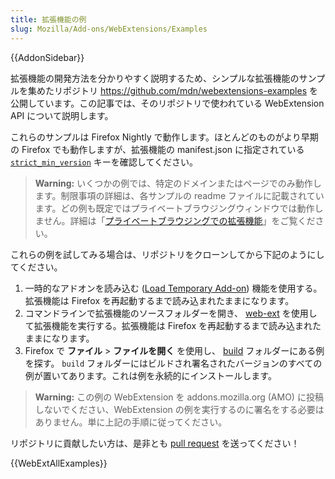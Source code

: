 ```yaml
---
title: 拡張機能の例
slug: Mozilla/Add-ons/WebExtensions/Examples
---
```


{{AddonSidebar}}

拡張機能の開発方法を分かりやすく説明するため、シンプルな拡張機能のサンプルを集めたリポジトリ <https://github.com/mdn/webextensions-examples> を公開しています。この記事では、そのリポジトリで使われている WebExtension API について説明します。

これらのサンプルは Firefox Nightly で動作します。ほとんどのものがより早期の Firefox でも動作しますが、拡張機能の manifest.json に指定されている [`strict_min_version`](/ja/docs/Mozilla/Add-ons/WebExtensions/manifest.json/browser_specific_settings) キーを確認してください。

> **Warning:** いくつかの例では、特定のドメインまたはページでのみ動作します。制限事項の詳細は、各サンプルの readme ファイルに記載されています。どの例も既定ではプライベートブラウジングウィンドウでは動作しません。詳細は「[プライベートブラウジングでの拡張機能](https://support.mozilla.org/en-US/kb/extensions-private-browsing#w_enabling-or-disabling-extensions-in-private-windows)」をご覧ください。

これらの例を試してみる場合は、リポジトリをクローンしてから下記のようにしてください。

1. 一時的なアドオンを読み込む ([Load Temporary Add-on](https://extensionworkshop.com/documentation/develop/temporary-installation-in-firefox/)) 機能を使用する。拡張機能は Firefox を再起動するまで読み込まれたままになります。
2. コマンドラインで拡張機能のソースフォルダーを開き、 [web-ext](https://extensionworkshop.com/documentation/develop/getting-started-with-web-ext/) を使用して拡張機能を実行する。拡張機能は Firefox を再起動するまで読み込まれたままになります。
3. Firefox で **ファイル** > **ファイルを開く** を使用し、 [build](https://github.com/mdn/webextensions-examples/tree/master/build) フォルダーにある例を探す。 `build` フォルダーにはビルドされ署名されたバージョンのすべての例が置いてあります。これは例を永続的にインストールします。

> **Warning:** この例の WebExtension を addons.mozilla.org (AMO) に投稿しないでください、WebExtension の例を実行するのに署名をする必要はありません。単に上記の手順に従ってください。

リポジトリに貢献したい方は、是非とも [pull request](https://github.com/mdn/webextensions-examples/blob/master/CONTRIBUTING.md) を送ってください！

{{WebExtAllExamples}}
